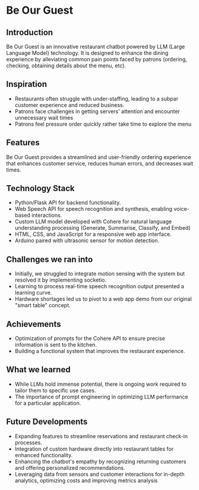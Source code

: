﻿# Be Our Guest

## Introduction
Be Our Guest is an innovative restaurant chatbot powered by LLM (Large Language Model) technology. It is designed to enhance the dining experience by alleviating common pain points faced by patrons (ordering, checking, obtaining details about the menu, etc).

## Inspiration
- Restaurants often struggle with under-staffing, leading to a subpar customer experience and reduced business.
- Patrons face challenges in getting servers' attention and encounter unnecessary wait times
- Patrons feel pressure order quickly rather take time to explore the menu

## Features
Be Our Guest provides a streamlined and user-friendly ordering experience that enhances customer service, reduces human errors, and decreases wait times.

## Technology Stack
- Python/Flask API for backend functionality.
- Web Speech API for speech recognition and synthesis, enabling voice-based interactions.
- Custom LLM model developed with Cohere for natural language understanding processing (Generate, Summarise, Classify, and Embed)
- HTML, CSS, and JavaScript for a responsive web app interface.
- Arduino paired with ultrasonic sensor for motion detection.

## Challenges we ran into
- Initially, we struggled to integrate motion sensing with the system but resolved it by implementing socketio.
- Learning to process real-time speech recognition output presented a learning curve.
- Hardware shortages led us to pivot to a web app demo from our original "smart table" concept.

## Achievements
- Optimization of prompts for the Cohere API to ensure precise information is sent to the kitchen.
- Building a functional system that improves the restaurant experience.

## What we learned
- While LLMs hold immense potential, there is ongoing work required to tailor them to specific use cases.
- The importance of prompt engineering in optimizing LLM performance for a particular application.

## Future Developments

- Expanding features to streamline reservations and restaurant check-in processes.
- Integration of custom hardware directly into restaurant tables for enhanced functionality.
- Enhancing the chatbot's empathy by recognizing returning customers and offering personalized recommendations.
- Leveraging data from sensors and customer interactions for in-depth analytics, optimizing costs and improving metrics analysis
